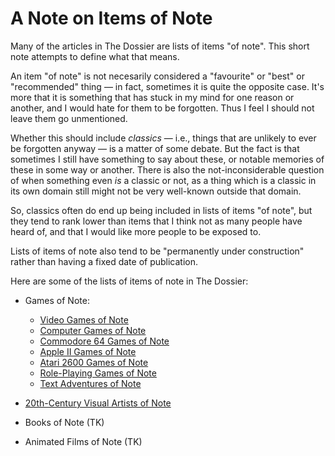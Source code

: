 A Note on Items of Note
=======================

Many of the articles in The Dossier are lists of items "of note".  This short note
attempts to define what that means.

An item "of note" is not necesarily considered a "favourite" or "best" or "recommended"
thing — in fact, sometimes it is quite the opposite case.  It's more that it is something
that has stuck in my mind for one reason or another, and I would hate for them to be
forgotten.  Thus I feel I should not leave them go unmentioned.

Whether this should include _classics_ — i.e., things that are unlikely to ever be forgotten
anyway — is a matter of some debate.  But the fact is that sometimes I still have something
to say about these, or notable memories of these in some way or another.  There is also the
not-inconsiderable question of when something even *is* a classic or not, as a thing which
is a classic in its own domain still might not be very well-known outside that domain.

So, classics often do end up being included in lists of items "of note", but they tend to
rank lower than items that I think not as many people have heard of, and that I would like
more people to be exposed to.

Lists of items of note also tend to be "permanently under construction" rather than having
a fixed date of publication.

Here are some of the lists of items of note in The Dossier:

*   Games of Note:
    
    *   [Video Games of Note](Video%20Games%20of%20Note.md)
    *   [Computer Games of Note](Computer%20Games%20of%20Note.md)
    *   [Commodore 64 Games of Note](Commodore%2064%20Games%20of%20Note.md)
    *   [Apple II Games of Note](Apple%20II%20Games%20of%20Note.md)
    *   [Atari 2600 Games of Note](Atari%202600%20Games%20of%20Note.md)
    *   [Role-Playing Games of Note](Role-Playing%20Games%20of%20Note.md)
    *   [Text Adventures of Note](Text%20Adventures%20of%20Note.md)

*   [20th-Century Visual Artists of Note](20th-Century%20Visual%20Artists%20of%20Note.md)
*   Books of Note (TK)
*   Animated Films of Note (TK)
